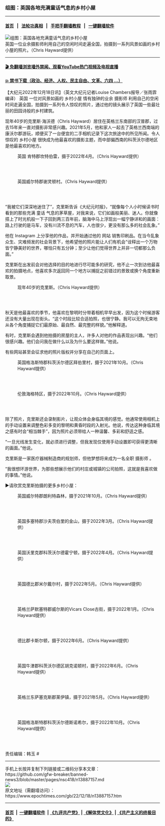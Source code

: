 ### 组图：英国各地充满童话气息的乡村小屋
------------------------

#### [首页](https://github.com/gfw-breaker/banned-news3/blob/master/README.md) &nbsp;&nbsp;|&nbsp;&nbsp; [法轮功真相](https://github.com/begood0513/basic/blob/master/README.md)  &nbsp;&nbsp;|&nbsp;&nbsp; [手把手翻墙教程](https://github.com/gfw-breaker/guides/wiki)  &nbsp;&nbsp;|&nbsp;&nbsp; [一键翻墙软件](https://github.com/gfw-breaker/nogfw/blob/master/README.md)  



<div><img alt="组图：英国各地充满童话气息的乡村小屋" class="attachment-djy_600_400 size-djy_600_400 wp-post-image" src="https://i.epochtimes.com/assets/uploads/2022/12/id13887166-ET-FB-Chris-1200x629-600x400.jpg"/>
<div class="caption">
 英国一位业余摄影师利用自己的空闲时间走遍全国，拍摄到一系列风景如画的乡村小屋的照片。（Chris Hayward提供）
</div></div><hr/>

#### [ 🎬  免翻墙浏览墙外禁闻、观看YouTube热门视频及电视直播](https://github.com/gfw-breaker/HelloWorld)

#### [ 💥  禁书下载（政治、经济、人权、民主自由、文革、六四 ...）](https://github.com/gfw-breaker/books/blob/master/README.md)

<div><p>
 【大纪元2022年12月18日讯】（英文大纪元记者Louise Chambers报导／张雨霏编译）
 <ok href="https://www.epochtimes.com/gb/tag/%E8%8B%B1%E5%9B%BD.html">
  英国
 </ok>
 一位对风景如画的
 <ok href="https://www.epochtimes.com/gb/tag/%E4%B9%A1%E6%9D%91%E5%B0%8F%E5%B1%8B.html">
  乡村小屋
 </ok>
 情有独钟的业余
 <ok href="https://www.epochtimes.com/gb/tag/%E6%91%84%E5%BD%B1%E5%B8%88.html">
  摄影师
 </ok>
 利用自己的空闲时间走遍全国，拍摄到一系列令人惊叹的照片，通过他的镜头展示了英国一些最壮丽的田园诗般的乡村建筑。
</p>
<p>
 现年40岁的克里斯‧海沃德（Chris Hayward）居住在英格兰东南部的汉普郡，过去15年来一直对摄影非常感兴趣。2021年5月，他和家人一起去了英格兰西南端的康沃尔郡游玩，顺便买了一台便宜的二手相机记录下这次旅途中的所见所闻。令人惊叹的
 <ok href="https://www.epochtimes.com/gb/tag/%E4%B9%A1%E6%9D%91%E5%B0%8F%E5%B1%8B.html">
  乡村小屋
 </ok>
 很快成为他最喜欢的摄影主题，而中部偏西南的科茨沃尔德地区是他最喜欢的地方。
</p>
<figure aria-describedby="caption-attachment-13887163" class="wp-caption aligncenter" id="attachment_13887163" style="width: 449px">
 <ok href="https://i.epochtimes.com/assets/uploads/2022/12/id13887163-Canterbury-Kent-UK-April-2022.jpeg" target="_blank">
  <img alt="" class="wp-image-13887163" src="https://i.epochtimes.com/assets/uploads/2022/12/id13887163-Canterbury-Kent-UK-April-2022.jpeg"/>
 </ok>
 <br/><figcaption class="wp-caption-text" id="caption-attachment-13887163">
  <ok href="https://www.epochtimes.com/gb/tag/%E8%8B%B1%E5%9B%BD.html">
   英国
  </ok>
  肯特郡坎特伯雷，摄于2022年4月。（Chris Hayward提供）
 </figcaption><br/>
</figure><br/>
<figure aria-describedby="caption-attachment-13887175" class="wp-caption aligncenter" id="attachment_13887175" style="width: 450px">
 <ok href="https://i.epochtimes.com/assets/uploads/2022/12/id13887175-Sherrington-Village-Wilstshire-UK-Novermber-2022.jpeg" target="_blank">
  <img alt="" class="wp-image-13887175" src="https://i.epochtimes.com/assets/uploads/2022/12/id13887175-Sherrington-Village-Wilstshire-UK-Novermber-2022.jpeg"/>
 </ok>
 <br/><figcaption class="wp-caption-text" id="caption-attachment-13887175">
  英国威尔特郡谢灵顿村。（Chris Hayward提供）
 </figcaption><br/>
</figure><br/>
<p>
 “我被它们深深地迷住了”，克里斯告诉《大纪元时报》，“就像每个人小时候读书时看到的那些充满
 <ok href="https://www.epochtimes.com/gb/tag/%E7%AB%A5%E8%AF%9D.html">
  童话
 </ok>
 气息的茅草屋，对我来说，它们如画般美丽、迷人。你就像搭上了时光机般一下子回到两三百年前，脑海中马上浮现出一幅宁静详和的画面：路上行驶的是马车，没有川流不息的汽车，人也很少，更没有那么多的社会乱象。”
</p>
<p>
 他在
 <ok href="https://www.instagram.com/chrishayward.uk/">
  Instagram
 </ok>
 上分享他的作品，并开始通过他的
 <ok href="https://chrishayward.uk/">
  网站
 </ok>
 销售印刷品。在当今乱象众生、灾难频发的社会背景下，他希望他的照片能让人们有机会“诠释出一个万物皆宁静美好的世界，哪怕只有五分钟；至少让他们觉得世界上并非一切都那么负面。”
</p>
<p>
 克里斯在出发前会对他选择的目的地进行尽可能多的研究，他不止一次到访他最喜欢的拍摄地点，他喜欢多次返回同一个地方以捕捉之前错过的景致或换个角度重新取景。
</p>
<figure aria-describedby="caption-attachment-13887165" class="wp-caption aligncenter" id="attachment_13887165" style="width: 450px">
 <ok href="https://i.epochtimes.com/assets/uploads/2022/12/id13887165-Chris-Hayward.jpeg" target="_blank">
  <img alt="" class="wp-image-13887165" src="https://i.epochtimes.com/assets/uploads/2022/12/id13887165-Chris-Hayward.jpeg"/>
 </ok>
 <br/><figcaption class="wp-caption-text" id="caption-attachment-13887165">
  现年40岁的克里斯。（Chris Hayward提供）
 </figcaption><br/>
</figure><br/>
<p>
 秋天是他最喜欢的季节，他喜欢在黎明时分带着相机早早出发，因为这个时候游客还没有大量出现在街头。“这个时段比较合适拍照，也很宁静。我可以无拘无束地从各个角度捕捉它们最原始、最自然、最完整的样貌。”他解释道。
</p>
<p>
 有时，克里斯会遇到他拍摄的房屋的主人，许多人对他的作品表现出兴趣。“他们很感兴趣。他们会问我在做什么以及为什么要这样做。”他说。
</p>
<p>
 有些网站甚至会征求他的照片版权并分享在自己的页面上。
</p>
<figure aria-describedby="caption-attachment-13887162" class="wp-caption aligncenter" id="attachment_13887162" style="width: 450px">
 <ok href="https://i.epochtimes.com/assets/uploads/2022/12/id13887162-BiburyCotswoldsGloucestershire-UK-October-2021.jpeg" target="_blank">
  <img alt="" class="wp-image-13887162" src="https://i.epochtimes.com/assets/uploads/2022/12/id13887162-BiburyCotswoldsGloucestershire-UK-October-2021.jpeg"/>
 </ok>
 <br/><figcaption class="wp-caption-text" id="caption-attachment-13887162">
  英国格洛斯特郡科茨沃尔德区拜伯里村，摄于2021年10月。（Chris Hayward提供）
 </figcaption><br/>
</figure><br/>
<figure aria-describedby="caption-attachment-13887168" class="wp-caption aligncenter" id="attachment_13887168" style="width: 449px">
 <ok href="https://i.epochtimes.com/assets/uploads/2022/12/id13887168-Highgate-London-UK-October-2022.jpeg" target="_blank">
  <img alt="" class="wp-image-13887168" src="https://i.epochtimes.com/assets/uploads/2022/12/id13887168-Highgate-London-UK-October-2022.jpeg"/>
 </ok>
 <br/><figcaption class="wp-caption-text" id="caption-attachment-13887168">
  伦敦海格特区，摄于2022年10月。（Chris Hayward提供）
 </figcaption><br/>
</figure><br/>
<p>
 除了照片，克里斯还会录制影片，让观众体会身临其境的感觉。他通常使用相机上的手动设置来调整色彩多变的黎明和黄昏时段的入射光。他说，传达这种身临其境之感有时会“相当棘手”，因为照片必须带给人一种温馨、多彩和舒适之感。
</p>
<p>
 “一旦光线发生变化，就必须进行调整，但我发现仅使用手动设置即可获得更清晰的画面。”他说。
</p>
<p>
 <center>
 </center>
 <p>
  克里斯是一家医疗器械制造商的规划师，但他梦想将来成为一名全职
  <ok href="https://www.epochtimes.com/gb/tag/%E6%91%84%E5%BD%B1%E5%B8%88.html">
   摄影师
  </ok>
  。
 </p>
 <p>
  “我很想环游世界，为那些想展示他们的村庄或城镇的公司拍照，这就是我喜欢做的事情。”他说。
 </p>
 <p>
  ▶请欣赏克里斯拍摄的更多乡村小屋：
 </p>
 <figure aria-describedby="caption-attachment-13887171" class="wp-caption aligncenter" id="attachment_13887171" style="width: 450px">
  <ok href="https://i.epochtimes.com/assets/uploads/2022/12/id13887171-Longleat-forest-Wiltshire-UK-October-2021.jpeg" target="_blank">
   <img alt="" class="wp-image-13887171" src="https://i.epochtimes.com/assets/uploads/2022/12/id13887171-Longleat-forest-Wiltshire-UK-October-2021.jpeg"/>
  </ok>
  <br/><figcaption class="wp-caption-text" id="caption-attachment-13887171">
   英国威尔特郡朗利特森林，摄于2021年10月。（Chris Hayward提供）
  </figcaption><br/>
 </figure><br/>
 <figure aria-describedby="caption-attachment-13887167" class="wp-caption aligncenter" id="attachment_13887167" style="width: 450px">
  <ok href="https://i.epochtimes.com/assets/uploads/2022/12/id13887167-Gold-Hill-Shaftesbury-Dorset-UK-March-2022.jpeg" target="_blank">
   <img alt="" class="wp-image-13887167" src="https://i.epochtimes.com/assets/uploads/2022/12/id13887167-Gold-Hill-Shaftesbury-Dorset-UK-March-2022.jpeg"/>
  </ok>
  <br/><figcaption class="wp-caption-text" id="caption-attachment-13887167">
   英国多塞特郡沙夫茨伯里的金山，摄于2022年3月。（Chris Hayward提供）
  </figcaption><br/>
 </figure><br/>
 <figure aria-describedby="caption-attachment-13887169" class="wp-caption aligncenter" id="attachment_13887169" style="width: 450px">
  <ok href="https://i.epochtimes.com/assets/uploads/2022/12/id13887169-Honingotn-Cotswolds-WarwickshireUK-April-2022.jpeg" target="_blank">
   <img alt="" class="wp-image-13887169" src="https://i.epochtimes.com/assets/uploads/2022/12/id13887169-Honingotn-Cotswolds-WarwickshireUK-April-2022.jpeg"/>
  </ok>
  <br/><figcaption class="wp-caption-text" id="caption-attachment-13887169">
   英国沃里克郡科茨沃尔德霍宁顿，摄于2022年4月。（Chris Hayward提供）
  </figcaption><br/>
 </figure><br/>
 <figure aria-describedby="caption-attachment-13887172" class="wp-caption aligncenter" id="attachment_13887172" style="width: 449px">
  <ok href="https://i.epochtimes.com/assets/uploads/2022/12/id13887172-Mill-Dale-Village-DerbyshireUK-May-2022-1.jpeg" target="_blank">
   <img alt="" class="wp-image-13887172" src="https://i.epochtimes.com/assets/uploads/2022/12/id13887172-Mill-Dale-Village-DerbyshireUK-May-2022-1.jpeg"/>
  </ok>
  <br/><figcaption class="wp-caption-text" id="caption-attachment-13887172">
   英国德比郡米尔戴尔村，摄于2022年5月。（Chris Hayward提供）
  </figcaption><br/>
 </figure><br/>
 <figure aria-describedby="caption-attachment-13887177" class="wp-caption aligncenter" id="attachment_13887177" style="width: 449px">
  <ok href="https://i.epochtimes.com/assets/uploads/2022/12/id13887177-Vicars-Close-Wells-UK-January-2022.jpeg" target="_blank">
   <img alt="" class="wp-image-13887177" src="https://i.epochtimes.com/assets/uploads/2022/12/id13887177-Vicars-Close-Wells-UK-January-2022.jpeg"/>
  </ok>
  <br/><figcaption class="wp-caption-text" id="caption-attachment-13887177">
   英格兰萨默塞特郡威尔斯的Vicars Close古街，摄于2022年1月。（Chris Hayward提供）
  </figcaption><br/>
 </figure><br/>
 <figure aria-describedby="caption-attachment-13887164" class="wp-caption aligncenter" id="attachment_13887164" style="width: 450px">
  <ok href="https://i.epochtimes.com/assets/uploads/2022/12/id13887164-Castleton-Derbyshire-June-2022.jpeg" target="_blank">
   <img alt="" class="wp-image-13887164" src="https://i.epochtimes.com/assets/uploads/2022/12/id13887164-Castleton-Derbyshire-June-2022.jpeg"/>
  </ok>
  <br/><figcaption class="wp-caption-text" id="caption-attachment-13887164">
   德比郡卡斯尔顿，摄于2022年6月。（Chris Hayward提供）
  </figcaption><br/>
 </figure><br/>
 <figure aria-describedby="caption-attachment-13887170" class="wp-caption aligncenter" id="attachment_13887170" style="width: 449px">
  <ok href="https://i.epochtimes.com/assets/uploads/2022/12/id13887170-Hook-Norton-Cotswolds-Oxfordshire-UK-June-2022.jpeg" target="_blank">
   <img alt="" class="wp-image-13887170" src="https://i.epochtimes.com/assets/uploads/2022/12/id13887170-Hook-Norton-Cotswolds-Oxfordshire-UK-June-2022.jpeg"/>
  </ok>
  <br/><figcaption class="wp-caption-text" id="caption-attachment-13887170">
   英国牛津郡科茨沃尔德区胡克诺顿村，摄于2022年6月。（Chris Hayward提供）
  </figcaption><br/>
 </figure><br/>
 <figure aria-describedby="caption-attachment-13887174" class="wp-caption aligncenter" id="attachment_13887174" style="width: 450px">
  <ok href="https://i.epochtimes.com/assets/uploads/2022/12/id13887174-Rye-East-Sussex-UK-May-2021.jpeg" target="_blank">
   <img alt="" class="wp-image-13887174" src="https://i.epochtimes.com/assets/uploads/2022/12/id13887174-Rye-East-Sussex-UK-May-2021.jpeg"/>
  </ok>
  <br/><figcaption class="wp-caption-text" id="caption-attachment-13887174">
   英格兰东萨塞克斯郡莱伊镇，摄于2021年5月。（Chris Hayward提供）
  </figcaption><br/>
 </figure><br/>
 <figure aria-describedby="caption-attachment-13887176" class="wp-caption aligncenter" id="attachment_13887176" style="width: 450px">
  <ok href="https://i.epochtimes.com/assets/uploads/2022/12/id13887176-Snowshill-Cotswolds-GloucestershireUK-October-2022.jpeg" target="_blank">
   <img alt="" class="wp-image-13887176" src="https://i.epochtimes.com/assets/uploads/2022/12/id13887176-Snowshill-Cotswolds-GloucestershireUK-October-2022.jpeg"/>
  </ok>
  <br/><figcaption class="wp-caption-text" id="caption-attachment-13887176">
   英国格洛斯特郡科茨沃尔德斯诺希尔，摄于2022年10月。（Chris Hayward提供）
  </figcaption><br/>
 </figure><br/>
 <p>
  责任编辑：韩玉 #
 </p>
</p></div>
<hr/>
手机上长按并复制下列链接或二维码分享本文章：<br/>
https://github.com/gfw-breaker/banned-news3/blob/master/pages/nsc418/n13887157.md <br/>
<a href='https://github.com/gfw-breaker/banned-news3/blob/master/pages/nsc418/n13887157.md'><img src='https://github.com/gfw-breaker/banned-news3/blob/master/pages/nsc418/n13887157.md.png'/></a> <br/>
原文地址（需翻墙访问）：https://www.epochtimes.com/gb/22/12/18/n13887157.htm


------------------------
#### [首页](https://github.com/gfw-breaker/banned-news3/blob/master/README.md) &nbsp;|&nbsp; [一键翻墙软件](https://github.com/gfw-breaker/nogfw/blob/master/README.md) &nbsp;| [《九评共产党》](https://github.com/gfw-breaker/9ping.md/blob/master/README.md#九评之一评共产党是什么) | [《解体党文化》](https://github.com/gfw-breaker/jtdwh.md/blob/master/README.md) | [《共产主义的终极目的》](https://github.com/gfw-breaker/gczydzjmd.md/blob/master/README.md)


<img src='http://gfw-breaker.win/banned-news3/pages/nsc418/n13887157.md' width='0px' height='0px'/>